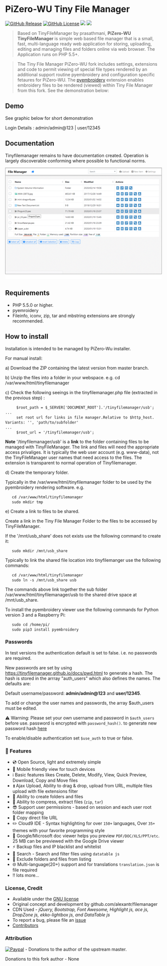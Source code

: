 # PiZero-WU Tiny File Manager

[![GitHub Release](https://img.shields.io/github/v/release/OneOfTheInfiniteMonkeys/pizero-wu-tinyfilemanager?include_prereleases&style=flat-square)](https://github.com/OneOfTheInfiniteMonkeys/pizero-wu-tinyfilemanager/releases)
[![GitHub License](https://img.shields.io/github/license/OneOfTheInfiniteMonkeys/pizero-wu-tinyfilemanager.svg?style=flat-square)](https://github.com/OneOfTheInfiniteMonkeys/pizero-wu-tinyfilemanager/blob/master/LICENSE) 
<img src="https://img.shields.io/badge/FIle%20Types-PES%20Sewing-brightgreen?&style=flat-square"/>
<a href="https://en.wikipedia.org/wiki/php"><img src="https://img.shields.io/static/v1?label=php&message=^5.5&color=blue&style=flat-square"/></a>

>Based on TinyFileManager by prasathmani, **PiZero-WU TinyFileManager** is simple web based file manager that is a small, fast, multi-language ready web application for storing, uploading, editing and managing files and folders online via web browser. The Application runs on PHP 5.5+.

>The Tiny File Manager PiZero-WU fork includes settings, extensions and code to permit viewing of special file types rendered by an additional support routine pyembroidery and configuration specific fetaures for PiZero-WU. The <a href="https://pypi.org/project/pyembroidery/">pyembroidery</a> extension enables embroidery files to be rendered (viewed) within Tiny File Manager from this fork. See the demonstration below:

## Demo
See graphic below for short demonstration

 Login Details : admin/admin@123 | user/12345


## Documentation
Tinyfilemanager remains to have documentation created. Operation is largely discoverable conforming where possible to functional norms.


[![Tiny File Manager](screenshot.gif)](screenshot.gif)

## Requirements

- PHP 5.5.0 or higher.
- pyemroidery
- Fileinfo, iconv, zip, tar and mbstring extensions are strongly recommended.

## How to install
Installation is intended to be managed by PiZero-Wu installer.

For manual install:

a) Download the ZIP containing the latest version from master branch.

b) Unzip the files into a folder in your webspace.
    e.g. cd /var/www/html/tinyfilemanager    

c) Check the following seeings in the tinyfilemanager.php file (extracted in the previous step) :
```
     $root_path = $_SERVER['DOCUMENT_ROOT'].'/tinyfilemanager/usb';
...     
     set root url for links in file manager.Relative to $http_host. Variants: '', 'path/to/subfolder'
...     
     $root_url = '/tinyfilemanager/usb';
```
<strong>Note</strong> '/tinyfilemanager/usb' is a **link** to the folder containing files to be managed with TinyFileManager. The link and files will need the appropriate access privaliges. It is typically the web user account (e.g. www-data), not the TinyFileManager user names that need access to the files. The extension is transparent to normal operation of Tinyfilemanager.

d) Create the temporary folder.

   Typically in the /var/www/html/tinyfilemanager folder to be used by the pyembroidery rendering software.
   e.g.
```
   cd /var/www/html/tinyfilemanager
   sudo mkdir tmp
```
e) Create a link to files to be shared.

   Create a link in the Tiny File Manager Folder to the files to be accessed by TinyFileManager.
   
   If the '/mnt/usb_share' does not exists use the following command to create it:
```
   sudo mkdir /mnt/usb_share
```   
   Typically to link the shared file location into tinyfilemanger use the following commands:
```
   cd /var/www/html/tinyfilemanager
   sudo ln -s /mnt/usb_share usb
```
The commands above link together the sub folder /var/www/html/tinyfilemanager/usb to the shared drive space at /mnt/usb_share.


To install the pyembroidery viewer use the following commands for Python version 3 and a Raspberry Pi:
```
   sudo cd /home/pi/
   sudo pip3 install pyembroidery
```


### Passwords

In test versions the authentication default is set to false. i.e. no passwords are required.

New passwords are set by using https://tinyfilemanager.github.io/docs/pwd.html to generate a hash. The hash is stored in the arrray "auth_users" which also defines the names. The defaults are:

Default username/password: **admin/admin@123** and **user/12345**.

To add or change the user names and passwords, the array $auth_users must be edited.

:warning: Warning: Please set your own username and password in `$auth_users` before use. password is encrypted with <code>password_hash()</code>. to generate new password hash [here](https://tinyfilemanager.github.io/docs/pwd.html)

To enable/disable authentication set `$use_auth` to true or false.


### :loudspeaker: Features 

- :cd: Open Source, light and extremely simple
- :iphone: Mobile friendly view for touch devices
- :information_source: Basic features likes Create, Delete, Modify, View, Quick Preview, Download, Copy and Move files 
- :arrow_double_up: Ajax Upload, Ability to drag & drop, upload from URL, multiple files upload with file extensions filter 
- :file_folder: Ability to create folders and files
- :gift: Ability to compress, extract files (`zip`, `tar`)
- :sunglasses: Support user permissions - based on session and each user root folder mapping
- :floppy_disk: Copy direct file URL
- :pencil2: Cloud9 IDE - Syntax highlighting for over `150+` languages, Over `35+` themes with your favorite programming style
- :page_facing_up: Google/Microsoft doc viewer helps you preview `PDF/DOC/XLS/PPT/etc`. 25 MB can be previewed with the Google Drive viewer
- :zap: Backup files and IP blacklist and whitelist
- :mag_right: Search -  Search and filter files using `datatable js`
- :file_folder: Exclude folders and files from listing
- :globe_with_meridians: Multi-language(20+) support and for translations `translation.json` is file required
- :bangbang: lots more...


### <a name=license></a>License, Credit  

- Available under the [GNU license](https://github.com/oneoftheinfinitemonkeys/pizero-wu-tinyfilemanager/blob/master/LICENSE)
- Original concept and development by github.com/alexantr/filemanager
- CDN Used - _jQuery, Bootstrap, Font Awesome, Highlight js, ace js, DropZone js, ekko-lightbox js, and DataTable js_
- To report a bug, please file an [issue](https://github.com/oneoftheinfinitemonkeys/pizero-wu-tinyfilemanager/issues)
- [Contributors](https://github.com/prasathmani/tinyfilemanager/wiki/Authors-and-Contributors)

### Attribution
[![Paypal](https://img.shields.io/badge/Donate-Paypal-lightgrey.svg?style=flat-square)](https://www.paypal.me/prasathmani) - Donations to the author of the upstream master.

Donations to this fork author - None
